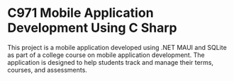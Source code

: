 # C971 Mobile Application Development Using C Sharp

This project is a mobile application developed using .NET MAUI and SQLite as part of a college course on mobile application development. The application is designed to help students track and manage their terms, courses, and assessments.
